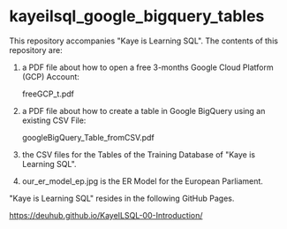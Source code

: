# kayeilsql_google_bigquery_tables
This repository accompanies "Kaye is Learning SQL".
The contents of this repository are:
1. a PDF file about how to open a free 3-months Google Cloud Platform (GCP) Account:
   
   freeGCP_t.pdf
   
2. a PDF file about how to create a table in Google BigQuery using an existing CSV File:
   
   googleBigQuery_Table_fromCSV.pdf
   
3. the CSV files for the Tables of the Training Database of "Kaye is Learning SQL".  

4. our_er_model_ep.jpg is the ER Model for the European Parliament.

"Kaye is Learning SQL" resides in the following GitHub Pages.

https://deuhub.github.io/KayeILSQL-00-Introduction/
